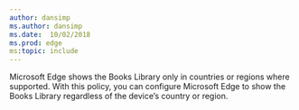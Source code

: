 ```yaml
---
author: dansimp
ms.author: dansimp
ms.date:  10/02/2018
ms.prod: edge
ms:topic: include
---
```


Microsoft Edge shows the Books Library only in countries or regions where supported. With this policy, you can configure Microsoft Edge to show the Books Library regardless of the device’s country or region.
